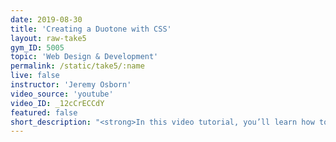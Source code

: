 ```yaml
---
date: 2019-08-30
title: 'Creating a Duotone with CSS'
layout: raw-take5
gym_ID: 5005
topic: 'Web Design & Development'
permalink: /static/take5/:name
live: false
instructor: 'Jeremy Osborn'
video_source: 'youtube'
video_ID: _12cCrECCdY
featured: false
short_description: "<strong>In this video tutorial, you’ll learn how to lorem your ipsum with CSS.</strong> Lorem ipsum dolor sit amet, consetetur sadipscing elitr, sed diam nonumy eirmod tempor invidunt ut labore et dolore magna aliquyam erat, sed diam voluptua."
---
```

